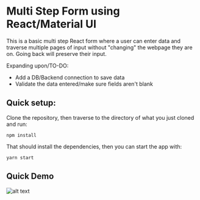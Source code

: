 # Multi Step Form using React/Material UI

This is a basic multi step React form where a user can enter data and traverse multiple pages of input without "changing" the webpage they are on. Going back will preserve their input.

Expanding upon/TO-DO: 

* Add a DB/Backend connection to save data
* Validate the data entered/make sure fields aren't blank

## Quick setup:

Clone the repository, then traverse to the directory of what you just cloned and run:

```
npm install
```

That should install the dependencies, then you can start the app with:

```
yarn start
```

## Quick Demo

![alt text](https://thumbs.gfycat.com/SeveralAgitatedHind-size_restricted.gif)